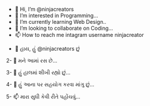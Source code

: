 - 👋 Hi, I’m @ninjacreators
- 👀 I’m interested in Programming...
- 🌱 I’m currently learning Web Design..
- 💞️ I’m looking to collaborate on Coding...
- 📫 How to reach me intagram username ninjacreator

<!---
ninjacreators/ninjacreators is a ✨ special ✨ repository because its `README.md` (this file) appears on your GitHub profile.
You can click the Preview link to take a look at your changes.
--->
- 👋 હાય, હું @ninjacreators છું

2- 👀 મને આમાં રસ છે...

3- 🌱 હું હાલમાં શીખી રહ્યો છું...

4- 💞️ હું આના પર સહયોગ કરવા માંગુ છું...

5- 📫 મારા સુધી કેવી રીતે પહોંચવું...

